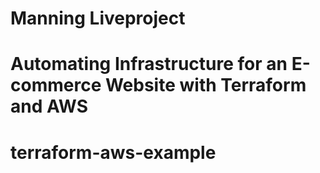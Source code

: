 # Manning Liveproject 
# Automating Infrastructure for an E-commerce Website with Terraform and AWS
# terraform-aws-example